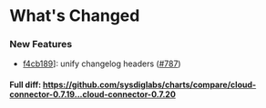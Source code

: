 # What's Changed

### New Features
- [f4cb189](https://github.com/sysdiglabs/charts/commit/f4cb189afba6833fd458f99dcfcc0121f9d9dfa2)]: unify changelog headers ([#787](https://github.com/sysdiglabs/charts/issues/787))
#### Full diff: https://github.com/sysdiglabs/charts/compare/cloud-connector-0.7.19...cloud-connector-0.7.20

